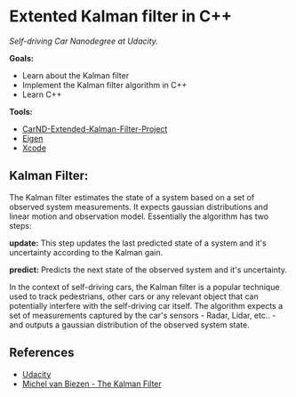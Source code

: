 # Extented Kalman filter in C++
*Self-driving Car Nanodegree at Udacity.*

**Goals:**

- Learn about the Kalman filter
- Implement the Kalman filter algorithm in C++
- Learn C++

**Tools:**
- [CarND-Extended-Kalman-Filter-Project](https://github.com/udacity/CarND-Extended-Kalman-Filter-Project)
- [Eigen](http://eigen.tuxfamily.org/index.php?title=Main_Page)
- [Xcode](https://developer.apple.com/support/xcode/)


## Kalman Filter:

The Kalman filter estimates the state of a system based on a set of observed system measurements. It expects gaussian distributions and linear motion and observation model. Essentially the algorithm has two steps: 

**update:** This step updates the last predicted state of a system and it's uncertainty according to the Kalman gain.

**predict:** Predicts the next state of the observed system and it's uncertainty.

In the context of self-driving cars, the Kalman filter is a popular technique used to track pedestrians, other cars or any relevant object that can potentially interfere with the self-driving car itself. The algorithm expects a set of measurements captured by the car's sensors - Radar, Lidar, etc.. - and outputs a gaussian distribution of the observed system state. 


## References

- [Udacity](https://br.udacity.com)
- [Michel van Biezen - The Kalman Filter](https://www.youtube.com/channel/UCiGxYawhEp4QyFcX0R60YdQ)

